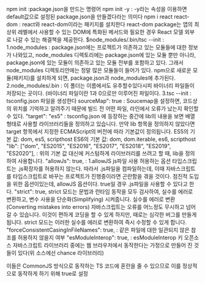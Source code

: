 npm init :package.json을 만드는 명령어
npm init -y : -y라는 속성을 이용하면 default값으로 설정된 package.json을 만들겠다라는 의미다
npm i react react-dom : react와 react-dom이라는 패키지를 설치한다
react-dom package는 앱의 최상위 레벨에서 사용할 수 있는 DOM에 특화된 메서드와 필요한 경우 React 모델 외부로 나갈 수 있는 해결책을 제공한다.
$node_modules/.bin/tsc --init :
1.node_modules : package.json에는 프로젝트가 의존하고 있는 모듈들에 대한 정보가 나와있고, node_modules 디렉토리에는 package.json에 있는 모듈 뿐만 아니라, package.json에 있는 모듈이 의존하고 있는 모듈 전부를 포함하고 있다. 그래서 node_modules 디렉토리안에는 정말 많은 모듈들이 들어가 있다. npm으로 새로운 모듈(패키지)를 설치하게 되면, package.json과 node_modules에 추가된다.
2.node_modules/.bin : 이 폴더는 이름에서도 유추할수있다시피 바이너리 파일들이 저장되는 곳이다. (바이너리 파일이란 1과 0으로만 이루어진 파일이다.
3.tsc --init : tsconfig.json 파일을 생성한다
sourceMap": true : Soucemap을 설정하면, 코드상의 위치를 기억하고 알려주기 때문에 빌드 전 어떤 파일, 라인에서 오류가 났는지 확인할 수 있다.
"target": "es5" : tsconfig.json 에 등장하는 중간에 lib의 내용을 보면 배열형태로 사용할 라이브러리들을 정의하고 있습니다. 만약 lib 항목을 정의하지 않았다면 target 항목에서 지정한 ECMAScript의 버전에 따라 기본값이 정의됩니다.
ES5의 기본 값: dom, es5, scripthost
ES6의 기본 값: dom, dom.iterable, es6, scripthost
"lib": ["dom", "ES2015", "ES2016", "ES2017", "ES2018", "ES2019", "ES2020"], : 위의 기본 값 대신에 커스텀하게 라이브러리를 쓰려고 할 때, lib을 정의하여 사용합니다.
"allowJs": true, : 1.allowJS js파일 사용 허용하는 옵션 타입스크립트는 .js확장자를 허용하지 않는다. 따라서 .js파일을 컴파일하는데, 이때 자바스크립트를 타입스크립트로 바꾸는 프로젝트가 진행중이라면 곤란함을 겪을 것이다. 점진적 도입을 위한 옵션이있는데, allowJS 옵션이다. true일 경우 .js파일을 사용할 수 있다고 한다.
"strict": true, strict 모드는 문법과 런타임 동작을 모두 검사하여, 실수를 에러로 변환하고, 변수 사용을 단순화(Simplifying) 시켜줍니다.
실수를 에러로 변환(Converting mistakes into errors)
자바스크립트는 오류를 어느정도 무시하고 넘어갈 수 있습니다. 이것이 편하게 코딩을 할 수 있게 하지만, 때로는 심각한 버그를 만들게 됩니다. strict 모드는 이러한 실수를 에러로 변환하여 즉시 수정할 수 있게 합니다.
"forceConsistentCasingInFileNames": true, : 같은 파일에 대한 일관되지 않은 참조를 허용하지 않을지 여부
 "esModuleInterop": true, : esModuleInterop 키
오픈소스 자바스크립트 라이브러리 중에는 웹 브라우저에서 동작한다는 가정으로 만들어 진 것들이 있다(위 소스에선 chance 라이브러리)

이들은 CommonJS 방식으로 동작하는 TS 코드에 혼란을 줄 수 있으므로 이를 정상적으로 동작하게 하기 위해 true로 설정
